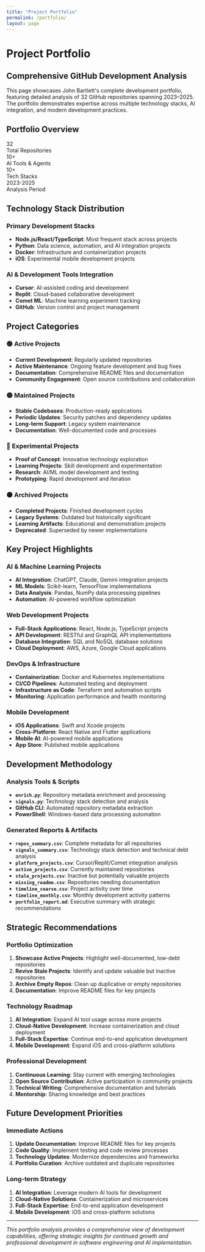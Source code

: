 ```yaml
---
title: "Project Portfolio"
permalink: /portfolio/
layout: page
---
```


# Project Portfolio

## Comprehensive GitHub Development Analysis

This page showcases John Bartlett's complete development portfolio, featuring detailed analysis of 32 GitHub repositories spanning 2023–2025. The portfolio demonstrates expertise across multiple technology stacks, AI integration, and modern development practices.

## Portfolio Overview

<div class="stats-grid">
    <div class="stat-card">
        <div class="stat-number">32</div>
        <div class="stat-label">Total Repositories</div>
    </div>
    <div class="stat-card">
        <div class="stat-number">10+</div>
        <div class="stat-label">AI Tools & Agents</div>
    </div>
    <div class="stat-card">
        <div class="stat-number">10+</div>
        <div class="stat-label">Tech Stacks</div>
    </div>
    <div class="stat-card">
        <div class="stat-number">2023-2025</div>
        <div class="stat-label">Analysis Period</div>
    </div>
</div>

## Technology Stack Distribution

### **Primary Development Stacks**
- **Node.js/React/TypeScript**: Most frequent stack across projects
- **Python**: Data science, automation, and AI integration projects
- **Docker**: Infrastructure and containerization projects
- **iOS**: Experimental mobile development projects

### **AI & Development Tools Integration**
- **Cursor**: AI-assisted coding and development
- **Replit**: Cloud-based collaborative development
- **Comet ML**: Machine learning experiment tracking
- **GitHub**: Version control and project management

## Project Categories

### **🟢 Active Projects**
- **Current Development**: Regularly updated repositories
- **Active Maintenance**: Ongoing feature development and bug fixes
- **Documentation**: Comprehensive README files and documentation
- **Community Engagement**: Open source contributions and collaboration

### **🟡 Maintained Projects**
- **Stable Codebases**: Production-ready applications
- **Periodic Updates**: Security patches and dependency updates
- **Long-term Support**: Legacy system maintenance
- **Documentation**: Well-documented code and processes

### **🔵 Experimental Projects**
- **Proof of Concept**: Innovative technology exploration
- **Learning Projects**: Skill development and experimentation
- **Research**: AI/ML model development and testing
- **Prototyping**: Rapid development and iteration

### **⚫ Archived Projects**
- **Completed Projects**: Finished development cycles
- **Legacy Systems**: Outdated but historically significant
- **Learning Artifacts**: Educational and demonstration projects
- **Deprecated**: Superseded by newer implementations

## Key Project Highlights

### **AI & Machine Learning Projects**
- **AI Integration**: ChatGPT, Claude, Gemini integration projects
- **ML Models**: Scikit-learn, TensorFlow implementations
- **Data Analysis**: Pandas, NumPy data processing pipelines
- **Automation**: AI-powered workflow optimization

### **Web Development Projects**
- **Full-Stack Applications**: React, Node.js, TypeScript projects
- **API Development**: RESTful and GraphQL API implementations
- **Database Integration**: SQL and NoSQL database solutions
- **Cloud Deployment**: AWS, Azure, Google Cloud applications

### **DevOps & Infrastructure**
- **Containerization**: Docker and Kubernetes implementations
- **CI/CD Pipelines**: Automated testing and deployment
- **Infrastructure as Code**: Terraform and automation scripts
- **Monitoring**: Application performance and health monitoring

### **Mobile Development**
- **iOS Applications**: Swift and Xcode projects
- **Cross-Platform**: React Native and Flutter applications
- **Mobile AI**: AI-powered mobile applications
- **App Store**: Published mobile applications

## Development Methodology

### **Analysis Tools & Scripts**
- **`enrich.py`**: Repository metadata enrichment and processing
- **`signals.py`**: Technology stack detection and analysis
- **GitHub CLI**: Automated repository metadata extraction
- **PowerShell**: Windows-based data processing automation

### **Generated Reports & Artifacts**
- **`repos_summary.csv`**: Complete metadata for all repositories
- **`signals_summary.csv`**: Technology stack detection and technical debt analysis
- **`platform_projects.csv`**: Cursor/Replit/Comet integration analysis
- **`active_projects.csv`**: Currently maintained repositories
- **`stale_projects.csv`**: Inactive but potentially valuable projects
- **`missing_readme.csv`**: Repositories needing documentation
- **`timeline_coarse.csv`**: Project activity over time
- **`timeline_monthly.csv`**: Monthly development activity patterns
- **`portfolio_report.md`**: Executive summary with strategic recommendations

## Strategic Recommendations

### **Portfolio Optimization**
1. **Showcase Active Projects**: Highlight well-documented, low-debt repositories
2. **Revive Stale Projects**: Identify and update valuable but inactive repositories
3. **Archive Empty Repos**: Clean up duplicative or empty repositories
4. **Documentation**: Improve README files for key projects

### **Technology Roadmap**
1. **AI Integration**: Expand AI tool usage across more projects
2. **Cloud-Native Development**: Increase containerization and cloud deployment
3. **Full-Stack Expertise**: Continue end-to-end application development
4. **Mobile Development**: Expand iOS and cross-platform solutions

### **Professional Development**
1. **Continuous Learning**: Stay current with emerging technologies
2. **Open Source Contribution**: Active participation in community projects
3. **Technical Writing**: Comprehensive documentation and tutorials
4. **Mentorship**: Sharing knowledge and best practices

## Future Development Priorities

### **Immediate Actions**
1. **Update Documentation**: Improve README files for key projects
2. **Code Quality**: Implement testing and code review processes
3. **Technology Updates**: Modernize dependencies and frameworks
4. **Portfolio Curation**: Archive outdated and duplicate repositories

### **Long-term Strategy**
1. **AI Integration**: Leverage modern AI tools for development
2. **Cloud-Native Solutions**: Containerization and microservices
3. **Full-Stack Expertise**: End-to-end application development
4. **Mobile Development**: iOS and cross-platform solutions

---

*This portfolio analysis provides a comprehensive view of development capabilities, offering strategic insights for continued growth and professional development in software engineering and AI implementation.*
